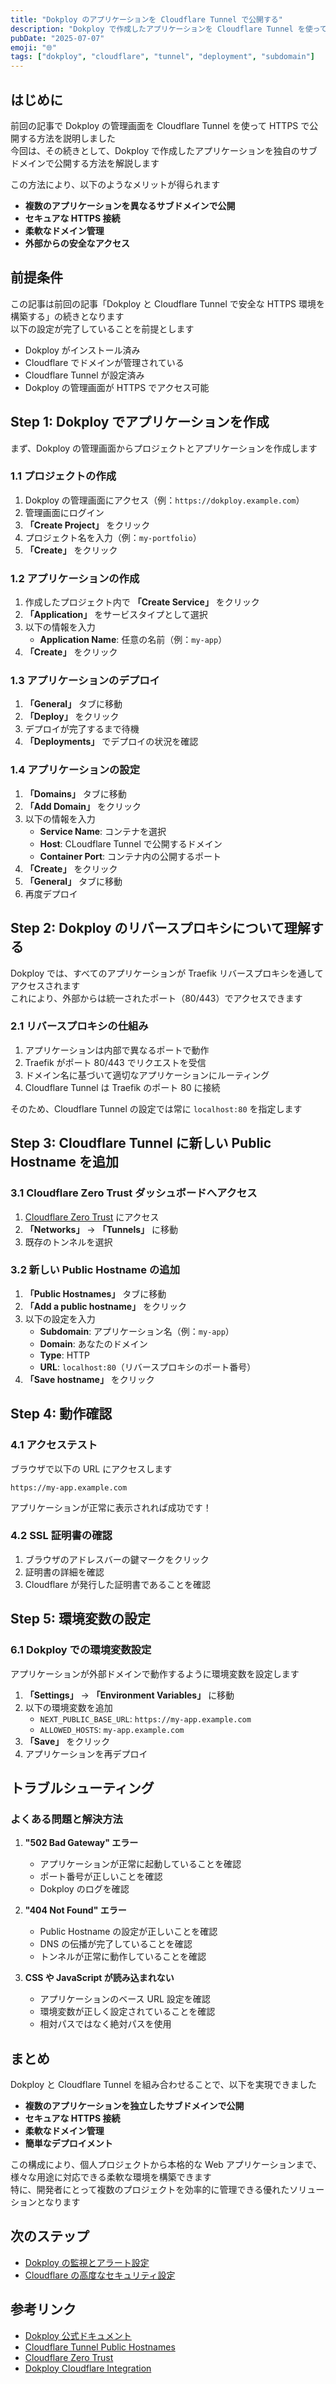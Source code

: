 ```yaml
---
title: "Dokploy のアプリケーションを Cloudflare Tunnel で公開する"
description: "Dokploy で作成したアプリケーションを Cloudflare Tunnel を使って独自のサブドメインで安全に公開する方法を詳しく解説します"
pubDate: "2025-07-07"
emoji: "🌐"
tags: ["dokploy", "cloudflare", "tunnel", "deployment", "subdomain"]
---
```


## はじめに

前回の記事で Dokploy の管理画面を Cloudflare Tunnel を使って HTTPS で公開する方法を説明しました  
今回は、その続きとして、Dokploy で作成したアプリケーションを独自のサブドメインで公開する方法を解説します

この方法により、以下のようなメリットが得られます

- **複数のアプリケーションを異なるサブドメインで公開**
- **セキュアな HTTPS 接続**
- **柔軟なドメイン管理**
- **外部からの安全なアクセス**

## 前提条件

この記事は前回の記事「Dokploy と Cloudflare Tunnel で安全な HTTPS 環境を構築する」の続きとなります  
以下の設定が完了していることを前提とします

- Dokploy がインストール済み
- Cloudflare でドメインが管理されている
- Cloudflare Tunnel が設定済み
- Dokploy の管理画面が HTTPS でアクセス可能

## Step 1: Dokploy でアプリケーションを作成

まず、Dokploy の管理画面からプロジェクトとアプリケーションを作成します

### 1.1 プロジェクトの作成

1. Dokploy の管理画面にアクセス（例：`https://dokploy.example.com`）
2. 管理画面にログイン
3. **「Create Project」** をクリック
4. プロジェクト名を入力（例：`my-portfolio`）
5. **「Create」** をクリック

### 1.2 アプリケーションの作成

1. 作成したプロジェクト内で **「Create Service」** をクリック
2. **「Application」** をサービスタイプとして選択
3. 以下の情報を入力
   - **Application Name**: 任意の名前（例：`my-app`）
4. **「Create」** をクリック

### 1.3 アプリケーションのデプロイ

1. **「General」** タブに移動
2. **「Deploy」** をクリック
3. デプロイが完了するまで待機
4. **「Deployments」** でデプロイの状況を確認

### 1.4 アプリケーションの設定

1. **「Domains」** タブに移動
2. **「Add Domain」** をクリック
3. 以下の情報を入力
   - **Service Name**: コンテナを選択
   - **Host**: CLoudflare Tunnel で公開するドメイン
   - **Container Port**: コンテナ内の公開するポート
4. **「Create」** をクリック
5. **「General」** タブに移動
6. 再度デプロイ

## Step 2: Dokploy のリバースプロキシについて理解する

Dokploy では、すべてのアプリケーションが Traefik リバースプロキシを通してアクセスされます  
これにより、外部からは統一されたポート（80/443）でアクセスできます

### 2.1 リバースプロキシの仕組み

1. アプリケーションは内部で異なるポートで動作
2. Traefik がポート 80/443 でリクエストを受信
3. ドメイン名に基づいて適切なアプリケーションにルーティング
4. Cloudflare Tunnel は Traefik のポート 80 に接続

そのため、Cloudflare Tunnel の設定では常に `localhost:80` を指定します

## Step 3: Cloudflare Tunnel に新しい Public Hostname を追加

### 3.1 Cloudflare Zero Trust ダッシュボードへアクセス

1. [Cloudflare Zero Trust](https://one.dash.cloudflare.com) にアクセス
2. **「Networks」** → **「Tunnels」** に移動
3. 既存のトンネルを選択

### 3.2 新しい Public Hostname の追加

1. **「Public Hostnames」** タブに移動
2. **「Add a public hostname」** をクリック
3. 以下の設定を入力
   - **Subdomain**: アプリケーション名（例：`my-app`）
   - **Domain**: あなたのドメイン
   - **Type**: HTTP
   - **URL**: `localhost:80`（リバースプロキシのポート番号）
4. **「Save hostname」** をクリック

## Step 4: 動作確認

### 4.1 アクセステスト

ブラウザで以下の URL にアクセスします

```
https://my-app.example.com
```

アプリケーションが正常に表示されれば成功です！

### 4.2 SSL 証明書の確認

1. ブラウザのアドレスバーの鍵マークをクリック
2. 証明書の詳細を確認
3. Cloudflare が発行した証明書であることを確認

## Step 5: 環境変数の設定

### 6.1 Dokploy での環境変数設定

アプリケーションが外部ドメインで動作するように環境変数を設定します

1. **「Settings」** → **「Environment Variables」** に移動
2. 以下の環境変数を追加
   - `NEXT_PUBLIC_BASE_URL`: `https://my-app.example.com`
   - `ALLOWED_HOSTS`: `my-app.example.com`
3. **「Save」** をクリック
4. アプリケーションを再デプロイ

## トラブルシューティング

### よくある問題と解決方法

1. **"502 Bad Gateway" エラー**

   - アプリケーションが正常に起動していることを確認
   - ポート番号が正しいことを確認
   - Dokploy のログを確認

2. **"404 Not Found" エラー**

   - Public Hostname の設定が正しいことを確認
   - DNS の伝播が完了していることを確認
   - トンネルが正常に動作していることを確認

3. **CSS や JavaScript が読み込まれない**

   - アプリケーションのベース URL 設定を確認
   - 環境変数が正しく設定されていることを確認
   - 相対パスではなく絶対パスを使用

## まとめ

Dokploy と Cloudflare Tunnel を組み合わせることで、以下を実現できました

- **複数のアプリケーションを独立したサブドメインで公開**
- **セキュアな HTTPS 接続**
- **柔軟なドメイン管理**
- **簡単なデプロイメント**

この構成により、個人プロジェクトから本格的な Web アプリケーションまで、様々な用途に対応できる柔軟な環境を構築できます  
特に、開発者にとって複数のプロジェクトを効率的に管理できる優れたソリューションとなります

## 次のステップ

- [Dokploy の監視とアラート設定](https://docs.dokploy.com/docs/core)
- [Cloudflare の高度なセキュリティ設定](https://developers.cloudflare.com/cloudflare-one/connections/connect-apps/routing-to-tunnel)

## 参考リンク

- [Dokploy 公式ドキュメント](https://docs.dokploy.com/)
- [Cloudflare Tunnel Public Hostnames](https://developers.cloudflare.com/cloudflare-one/connections/connect-apps/routing-to-tunnel)
- [Cloudflare Zero Trust](https://www.cloudflare.com/ja-jp/zero-trust/)
- [Dokploy Cloudflare Integration](https://docs.dokploy.com/docs/core/domains/cloudflare)
